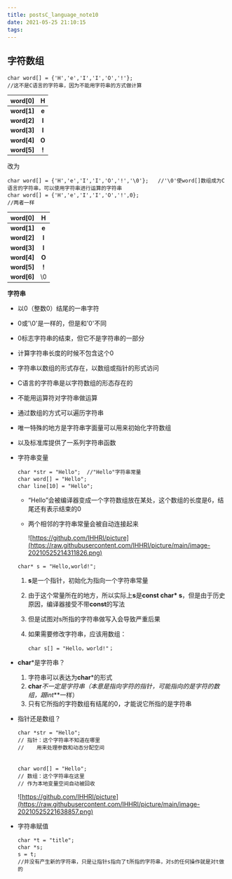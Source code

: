 ```yaml
---
title: postsC_language_note10
date: 2021-05-25 21:10:15
tags:
---
```


## 字符数组

```
char word[] = {'H','e','I','I','O','!'};	
//这不是C语言的字符串，因为不能用字符串的方式做计算
```

|   word[0]   |   H   |
| :---------: | :---: |
| **word[1]** | **e** |
| **word[2]** | **I** |
| **word[3]** | **I** |
| **word[4]** | **O** |
| **word[5]** | **!** |

改为

```
char word[] = {'H','e','I','I','O','!','\0'}; 	//'\0'使word[]数组成为C语言的字符串，可以使用字符串进行运算的字符串
char word[] = {'H','e','I','I','O','!',0};
//两者一样
```

|   word[0]   |   H   |
| :---------: | :---: |
| **word[1]** | **e** |
| **word[2]** | **I** |
| **word[3]** | **I** |
| **word[4]** | **O** |
| **word[5]** | **!** |
| **word[6]** |  \0   |

**字符串**

- 以0（整数0）结尾的一串字符

- 0或'\0'是一样的，但是和'0'不同

- 0标志字符串的结束，但它不是字符串的一部分

- 计算字符串长度的时候不包含这个0

- 字符串以数组的形式存在，以数组或指针的形式访问

- C语言的字符串是以字符数组的形态存在的

- 不能用运算符对字符串做运算

- 通过数组的方式可以遍历字符串

- 唯一特殊的地方是字符串字面量可以用来初始化字符数组

- 以及标准库提供了一系列字符串函数

- 字符串变量

  ```
  char *str = "Hello";	//"Hello"字符串常量
  char word[] = "Hello";
  char line[10] = "Hello";
  ```

  - “Hello”会被编译器变成一个字符数组放在某处，这个数组的长度是6，结尾还有表示结束的0

  - 两个相邻的字符串常量会被自动连接起来

    ![https://github.com/IHHRI/picture](https://raw.githubusercontent.com/IHHRI/picture/main/image-20210525214311826.png)

  ```
  char* s = "Hello,world!";
  ```

  1. **s**是一个指针，初始化为指向一个字符串常量

  2. 由于这个常量所在的地方，所以实际上**s**是**const char* s**，但是由于历史原因，编译器接受不带**const**的写法

  3. 但是试图对s所指的字符串做写入会导致严重后果 

  4. 如果需要修改字符串，应该用数组：

     ```
     char s[] = "Hello，world!"；
     ```

- **char***是字符串？
  1. 字符串可以表达为**char***的形式
  2. **char***不一定是字符串（本意是指向字符的指针，可能指向的是字符的数组，跟**int***一样）
  3. 只有它所指的字符数组有结尾的0，才能说它所指的是字符串

- 指针还是数组？

  ```
  char *str = "Hello";
  // 指针：这个字符串不知道在哪里
  //	用来处理参数和动态分配空间
  
  
  char word[] = "Hello";
  // 数组：这个字符串在这里
  // 作为本地变量空间自动被回收
  ```

  ![https://github.com/IHHRI/picture](https://raw.githubusercontent.com/IHHRI/picture/main/image-20210525221638857.png)

- 字符串赋值

  ```
  char *t = "title";
  char *s;
  s = t;
  //并没有产生新的字符串，只是让指针s指向了t所指的字符串，对s的任何操作就是对t做的
  ```

  
